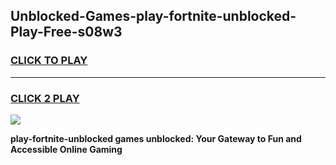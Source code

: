 
## Unblocked-Games-play-fortnite-unblocked-Play-Free-s08w3
<h3>
<a href="https://premium76.site?title=play-fortnite-unblocked&ref=23A">CLICK TO PLAY</a></h3>
<hr>

<h3>
<a href="https://premium76.site?title=play-fortnite-unblocked&ref=23A">CLICK 2 PLAY</a>
  
</h3>

<a href="https://premium76.site?title=play-fortnite-unblocked&ref=23A"><img src="https://clearcache.store/games.png"></a>


**play-fortnite-unblocked games unblocked: Your Gateway to Fun and Accessible Online Gaming**
